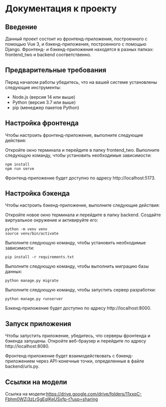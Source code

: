 # Документация к проекту
## Введение
Данный проект состоит из фронтенд-приложения, построенного с помощью Vue 3, и бэкенд-приложения, построенного с помощью Django. Фронтенд- и бэкенд-приложения находятся в разных папках: frontend_two и backend соответственно.

## Предварительные требования
Перед началом работы убедитесь, что на вашей системе установлены следующие инструменты:
- Node.js (версия 14 или выше)
- Python (версия 3.7 или выше)
- pip (менеджер пакетов Python)
## Настройка фронтенда
Чтобы настроить фронтенд-приложение, выполните следующие действия:

Откройте окно терминала и перейдите в папку frontend_two.
Выполните следующую команду, чтобы установить необходимые зависимости:
```
npm install
npm run serve
```
Фронтенд-приложение будет доступно по адресу http://localhost:5173.
## Настройка бэкенда
Чтобы настроить бэкенд-приложение, выполните следующие действия:

Откройте новое окно терминала и перейдите в папку backend.
Создайте виртуальное окружение и активируйте его:
```
python -m venv venv
source venv/bin/activate
```
Выполните следующую команду, чтобы установить необходимые зависимости:
```
pip install -r requirements.txt
```
Выполните следующую команду, чтобы выполнить миграцию базы данных:
```
python manage.py migrate
```
Выполните следующую команду, чтобы запустить сервер разработки:
```
python manage.py runserver
```
Бэкенд-приложение будет доступно по адресу http://localhost:8000.
## Запуск приложения
Чтобы запустить приложение, убедитесь, что серверы фронтенда и бэкенда запущены. Откройте веб-браузер и перейдите по адресу http://localhost:8080.

Фронтенд-приложение будет взаимодействовать с бэкенд-приложением через API-конечные точки, определенные в файле backend/urls.py.
## Ссылки на модели
Ссылка на модели:https://drive.google.com/drive/folders/11xxqC-Fbhm0WZj3zLrSgEqIKeUSxfp-t?usp=sharing